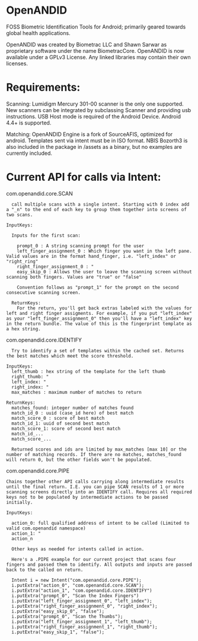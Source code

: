 # OpenANDID

FOSS Biometric Identification Tools for Android; primarily geared towards global health applications.

OpenANDID was created by Biometrac LLC and Shawn Sarwar as proprietary software under the name BiometracCore.
OpenANDID is now available under a GPLv3 License. Any linked libraries may contain their own licenses.

# Requirements:

  Scanning:
    Lumidigm Mercury 301-00 scanner is the only one supported. New scanners can be integrated by subclassing Scanner and providing usb instructions. USB Host mode is required of the Android Device. Android 4.4+ is supported.
  
  Matching:
    OpenANDID Engine is a fork of SourceAFIS, optimized for android. Templates sent via intent must be in ISO format.
    NBIS Bozorth3 is also included in the package in /assets as a binary, but no examples are currently included.


# Current API for calls via Intent:
  
  com.openandid.core.SCAN
  
      call multiple scans with a single intent. Starting with 0 index add a "_n" to the end of each key to group them together into screens of two scans.
    
    InputKeys:
    
      Inputs for the first scan:
      
        prompt_0 : A string scanning prompt for the user
        left_finger_assignment_0 : Which finger you want in the left pane. Valid values are in the format hand_finger, i.e. "left_index" or "right_ring"
        right_finger_assignment_0 : "
        easy_skip_0 : Allows the user to leave the scanning screen without scanning both fingers. Values are "true" or "false"
        
        Convention follows as "prompt_1" for the prompt on the second consecutive scanning screen.
      
      ReturnKeys:
        For the return, you'll get back extras labeled with the values for left and right finger assigments. For example, if you put "left_index" as your "left_finger_assignment_0" then you'll have a "left_index" key in the return bundle. The value of this is the fingerprint template as a hex string.


  com.openandid.core.IDENTIFY

      Try to identify a set of templates within the cached set. Returns the best matches which meet the score threshold.
    
    InputKeys:
      left_thumb : hex string of the template for the left thumb
      right_thumb: "
      left_index: "
      right_index: "
      max_matches : maximum number of matches to return 
    
    ReturnKeys:
      matches_found: integer number of matches found
      match_id_0 : uuid (case_id here) of best match
      match_score_0 : score of best match
      match_id_1: uuid of second best match
      match_score_1: score of second best match
      match_id_...
      match_score_...
      
      Returned scores and ids are limited by max_matches [max 10] or the number of matching records. If there are no matches, matches_found will return 0, but the other fields won't be populated.


  com.openandid.core.PIPE

    Chains together other API calls carrying along intermediate results until the final return. I.E. you can pipe SCAN results of 1 or more scanning screens directly into an IDENTIFY call. Requires all required keys not to be populated by intermediate actions to be passed initially.
  
    InputKeys:
    
      action_0: full qualified address of intent to be called (Limited to valid com.openandid namespace)
      action_1: "
      action_n
      
      Other keys as needed for intents called in action.
      
      Here's a .PIPE example for our current project that scans four fingers and passed them to identify. All outputs and inputs are passed back to the called on return.
      
      Intent i = new Intent("com.openandid.core.PIPE");
      i.putExtra("action_0", "com.openandid.core.SCAN");
      i.putExtra("action_1", "com.openandid.core.IDENTIFY")
      i.putExtra("prompt_0", "Scan the Index Fingers")
      i.putExtra("left_finger_assignment_0", "left_index");
      i.putExtra("right_finger_assignment_0", "right_index");
      i.putExtra("easy_skip_0", "false");
      i.putExtra("prompt_0", "Scan the Thumbs");
      i.putExtra("left_finger_assignment_1", "left_thumb");
      i.putExtra("right_finger_assignment_1", "right_thumb");
      i.putExtra("easy_skip_1", "false");
